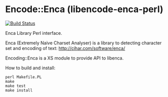 Encode::Enca (libencode-enca-perl)
============
[![Build Status](https://travis-ci.org/alistratov/encode-enca.png?branch=master)](https://travis-ci.org/alistratov/encode-enca)

Enca Library Perl interface.

Enca (Extremely Naive Charset Analyser) is a library to detecting character set and encoding of text:
http://cihar.com/software/enca/

Encoding::Enca is a XS module to provide API to libenca.

How to build and install:

    perl Makefile.PL
    make
    make test
    make install
